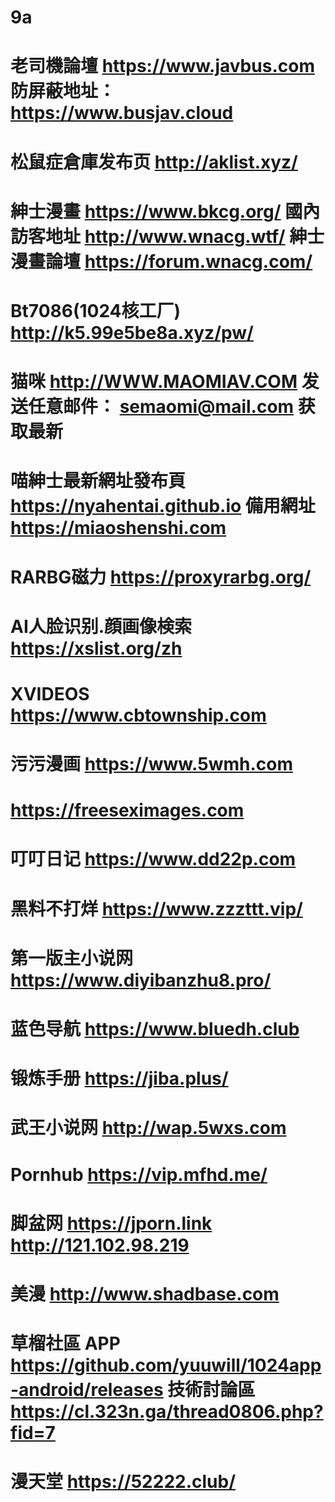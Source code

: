 # 9a
# 老司機論壇 https://www.javbus.com 防屏蔽地址：https://www.busjav.cloud
# 松鼠症倉庫发布页 http://aklist.xyz/
# 紳士漫畫 https://www.bkcg.org/ 國內訪客地址 http://www.wnacg.wtf/ 紳士漫畫論壇 https://forum.wnacg.com/
# Bt7086(1024核工厂) http://k5.99e5be8a.xyz/pw/
# 猫咪 http://WWW.MAOMIAV.COM 发送任意邮件： semaomi@mail.com 获取最新
# 喵紳士最新網址發布頁 https://nyahentai.github.io 備用網址 https://miaoshenshi.com 
# RARBG磁力 https://proxyrarbg.org/
# AI人脸识别.顔画像検索 https://xslist.org/zh
# XVIDEOS https://www.cbtownship.com
# 污污漫画 https://www.5wmh.com
# https://freeseximages.com 
# 叮叮日记  https://www.dd22p.com 
# 黑料不打烊 https://www.zzzttt.vip/
# 第一版主小说网 https://www.diyibanzhu8.pro/
# 蓝色导航 https://www.bluedh.club
# 锻炼手册 https://jiba.plus/
# 武王小说网 http://wap.5wxs.com
# Pornhub https://vip.mfhd.me/
# 脚盆网 https://jporn.link http://121.102.98.219
# 美漫 http://www.shadbase.com
# 草榴社區 APP https://github.com/yuuwill/1024app-android/releases 技術討論區 https://cl.323n.ga/thread0806.php?fid=7
# 漫天堂 https://52222.club/
